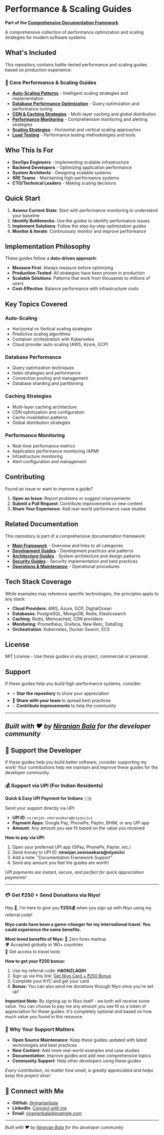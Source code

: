 # Performance & Scaling Guides

**Part of the [Comprehensive Documentation Framework](https://github.com/niranjanbala/fullstack-template)**

A comprehensive collection of performance optimization and scaling strategies for modern software systems.

## What's Included

This repository contains battle-tested performance and scaling guides based on production experience:

### 🚀 Core Performance & Scaling Guides

- **[Auto-Scaling Patterns](./auto-scaling-patterns.md)** - Intelligent scaling strategies and implementation
- **[Database Performance Optimization](./database-performance-optimization.md)** - Query optimization and performance tuning
- **[CDN & Caching Strategies](./cdn-caching-strategies.md)** - Multi-layer caching and global distribution
- **[Performance Monitoring](./performance.md)** - Comprehensive monitoring and alerting strategies
- **[Scaling Strategies](./scaling-strategies.md)** - Horizontal and vertical scaling approaches
- **[Load Testing](./load-testing.md)** - Performance testing methodologies and tools

## Who This Is For

- **DevOps Engineers** - Implementing scalable infrastructure
- **Backend Developers** - Optimizing application performance
- **System Architects** - Designing scalable systems
- **SRE Teams** - Maintaining high-performance systems
- **CTO/Technical Leaders** - Making scaling decisions

## Quick Start

1. **Assess Current State**: Start with performance monitoring to understand your baseline
2. **Identify Bottlenecks**: Use the guides to identify performance issues
3. **Implement Solutions**: Follow the step-by-step optimization guides
4. **Monitor & Iterate**: Continuously monitor and improve performance

## Implementation Philosophy

These guides follow a **data-driven approach**:
- **Measure First**: Always measure before optimizing
- **Production-Tested**: All strategies have been proven in production
- **Scalable Solutions**: Patterns that work from thousands to millions of users
- **Cost-Effective**: Balance performance with infrastructure costs

## Key Topics Covered

### Auto-Scaling
- Horizontal vs Vertical scaling strategies
- Predictive scaling algorithms
- Container orchestration with Kubernetes
- Cloud provider auto-scaling (AWS, Azure, GCP)

### Database Performance
- Query optimization techniques
- Index strategies and performance
- Connection pooling and management
- Database sharding and partitioning

### Caching Strategies
- Multi-layer caching architecture
- CDN optimization and configuration
- Cache invalidation patterns
- Global distribution strategies

### Performance Monitoring
- Real-time performance metrics
- Application performance monitoring (APM)
- Infrastructure monitoring
- Alert configuration and management

## Contributing

Found an issue or want to improve a guide?

1. **Open an Issue**: Report problems or suggest improvements
2. **Submit a Pull Request**: Contribute improvements or new content
3. **Share Your Experience**: Add real-world performance case studies

## Related Documentation

This repository is part of a comprehensive documentation framework:

- **[Main Framework](https://github.com/niranjanbala/fullstack-template)** - Overview and links to all categories
- **[Development Guides](https://github.com/niranjanbala/development-guides)** - Development practices and patterns
- **[Architecture Guides](https://github.com/niranjanbala/architecture-guides)** - System architecture and design patterns
- **[Security Guides](https://github.com/niranjanbala/security-guides)** - Security implementation and best practices
- **[Operations & Maintenance](https://github.com/niranjanbala/operations-maintenance)** - Operational procedures

## Tech Stack Coverage

While examples may reference specific technologies, the principles apply to any stack:

- **Cloud Providers**: AWS, Azure, GCP, DigitalOcean
- **Databases**: PostgreSQL, MongoDB, Redis, Elasticsearch
- **Caching**: Redis, Memcached, CDN providers
- **Monitoring**: Prometheus, Grafana, New Relic, DataDog
- **Orchestration**: Kubernetes, Docker Swarm, ECS

## License

MIT License - Use these guides in any project, commercial or personal.

## Support

If these guides help you build high-performance systems, consider:
- ⭐ **Star the repository** to show your appreciation
- 🤝 **Share with your team** to spread best practices
- 💡 **Contribute improvements** to help the community

---

*Built with ❤️ by [Niranjan Bala](https://github.com/niranjanbala) for the developer community* 
---

## 💝 Support the Developer

If these guides help you build better software, consider supporting my work! Your contributions help me maintain and improve these guides for the developer community.

### 💰 Support via UPI (For Indian Residents)

**Quick & Easy UPI Payment for Indians** 🇮🇳

Send your support directly via UPI:
- **UPI ID**: `niranjan.veerasekara@niyoicici`
- **Payment Apps**: Google Pay, PhonePe, Paytm, BHIM, or any UPI app
- **Amount**: Any amount you see fit based on the value you received

**How to pay via UPI:**
1. Open your preferred UPI app (GPay, PhonePe, Paytm, etc.)
2. Send money to UPI ID: **niranjan.veerasekara@niyoicici**
3. Add a note: "Documentation Framework Support"
4. Send any amount you feel the guides are worth!

*UPI payments are instant, secure, and perfect for quick appreciation payments!*

---
### 💳 Get ₹250 + Send Donations via Niyo! 

Hey 👋, I'm here to give you **₹250💰** when you sign up with Niyo using my referral code!

**Niyo cards have been a game-changer for my international travel. You could experience the same benefits.**

**Most loved benefits of Niyo:**
🌟 Zero forex markup  
🌍 Accepted globally in 180+ countries  
🏧 Get access to travel tools  

**How to get your ₹250 bonus:**
1. Use my referral code: **HAONZLAQIH**
2. Sign up via this link: [Get Niyo Card + ₹250 Bonus](https://ctr.niyo.me/start?utm_campaign_id=WqeSX5gu&utm_source=goniyo_app_referral&utm_campaign=Referral&utm_adgroup=mobile_app&utm_medium=mobile_app_referral&ref_label=HAONZLAQIH)
3. Complete your KYC and get your card
4. **Bonus:** You can also send me donations through Niyo once you're set up!

**Important Note:** By signing up to Niyo itself - we both will receive some value. You can choose to pay me any amount you see fit as a token of appreciation for these guides. It's completely optional and based on how much value you found in this resource.

### 🙏 Why Your Support Matters

- **Open Source Maintenance**: Keep these guides updated with latest technologies and best practices
- **New Content**: Add more real-world examples and case studies
- **Documentation**: Improve guides and add new comprehensive topics
- **Community Support**: Help other developers using these guides

*Every contribution, no matter how small, is greatly appreciated and helps keep this project alive!* 
## 🤝 Connect with Me

- **GitHub**: [@niranjanbala](https://github.com/niranjanbala)
- **LinkedIn**: [Connect with me](https://linkedin.com/in/niranjanbala)
- **Email**: [niranjanbala@example.com](mailto:niranjanbala@example.com)

---

*Built with ❤️ by [Niranjan Bala](https://github.com/niranjanbala) for the developer community*
